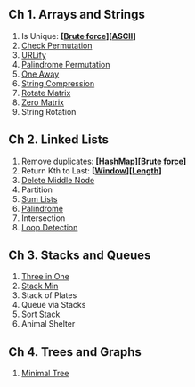 ## Ch 1. Arrays and Strings

1. Is Unique: **[[Brute force](https://github.com/pratham87/CtCI/blob/master/src/main/java/arraysAndStrings/Q1/FindUniqueCharacterStringUsing2Pointer.java)][[ASCII](https://github.com/pratham87/CtCI/blob/master/src/main/java/arraysAndStrings/Q1/FindUniqueCharacterStringUsingASCIIcode.java)]**
2. [Check Permutation](https://github.com/pratham87/CtCI/blob/master/src/main/java/arraysAndStrings/Q2/CheckPermutation.java)
3. [URLify](https://github.com/pratham87/CtCI/blob/master/src/main/java/arraysAndStrings/Q3/ReplaceSpaces.java)
4. [Palindrome Permutation](https://github.com/pratham87/CtCI/blob/master/src/main/java/arraysAndStrings/Q4/PalindromePermutation.java)
5. [One Away](https://github.com/pratham87/CtCI/blob/master/src/main/java/arraysAndStrings/Q5/OneEditAway.java)
6. [String Compression](https://github.com/pratham87/CtCI/blob/master/src/main/java/arraysAndStrings/Q6/StringCompression.java)
7. [Rotate Matrix](https://github.com/pratham87/Data-Structures-and-Java-Collections/blob/master/src/main/java/arrays/RotateMatrix.java)
8. [Zero Matrix](https://github.com/pratham87/Data-Structures-and-Java-Collections/blob/master/src/main/java/arrays/ZeroRowColumn.java)
9. String Rotation

## Ch 2. Linked Lists

1. Remove duplicates: **[[HashMap](https://github.com/pratham87/Data-Structures-and-Java-Collections/blob/master/src/main/java/linkedList/RemoveDuplicateNodesUsingHashMap.java)][[Brute force](https://github.com/pratham87/Data-Structures-and-Java-Collections/blob/master/src/main/java/linkedList/FindnthNodeFromTheEndUsingTwoPointer.java)]**
2. Return Kth to Last: **[[Window](https://github.com/pratham87/Data-Structures-and-Java-Collections/blob/master/src/main/java/linkedList/FindnthNodeFromTheEndUsingTwoPointer.java)][[Length](https://github.com/pratham87/Data-Structures-and-Java-Collections/blob/master/src/main/java/linkedList/FindnthNodeFromTheEndUsingLength.java)]**
3. [Delete Middle Node](https://github.com/pratham87/CtCI/blob/master/src/main/java/linkedLists/Q3/DeleteNode.java)
4. Partition
5. [Sum Lists](https://github.com/pratham87/CtCI/blob/master/src/main/java/linkedLists/Q5/SumLists.java)
6. [Palindrome](https://github.com/pratham87/CtCI/blob/master/src/main/java/linkedLists/Q6/Palindrome.java)
7. Intersection
8. [Loop Detection](https://github.com/pratham87/Data-Structures-and-Java-Collections/blob/master/src/main/java/linkedList/DetectLoopInSinglyList.java)

## Ch 3. Stacks and Queues

1. [Three in One](https://github.com/pratham87/Data-Structures-and-Java-Collections/blob/master/src/main/java/stackProbs/ThreeStacksInOneArray.java)
2. [Stack Min](https://github.com/pratham87/CtCI/tree/master/src/main/java/stacksAndQueues/Q2)
3. Stack of Plates
4. Queue via Stacks
5. [Sort Stack](https://github.com/pratham87/CtCI/blob/master/src/main/java/stacksAndQueues/Q5/SortStack.java)
6. Animal Shelter

## Ch 4. Trees and Graphs

1. [Minimal Tree](https://github.com/pratham87/CtCI/tree/master/src/main/java/treesAndGraphs/Q3)



